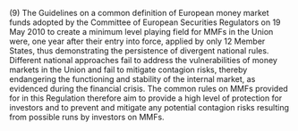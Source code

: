 (9) The Guidelines on a common definition of European money market funds adopted by the Committee of European Securities Regulators on 19 May 2010 to create a minimum level playing field for MMFs in the Union were, one year after their entry into force, applied by only 12 Member States, thus demonstrating the persistence of divergent national rules. Different national approaches fail to address the vulnerabilities of money markets in the Union and fail to mitigate contagion risks, thereby endangering the functioning and stability of the internal market, as evidenced during the financial crisis. The common rules on MMFs provided for in this Regulation therefore aim to provide a high level of protection for investors and to prevent and mitigate any potential contagion risks resulting from possible runs by investors on MMFs.